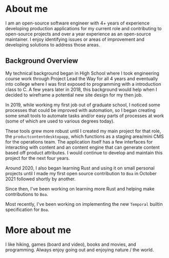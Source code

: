
# About me

I am an open-source software engineer with 4+ years of experience developing production applications for my
current role and contributing to open-source projects and over a year experience as an open-source maintainer. 
I enjoy identifying issues or areas of improvement and developing solutions to address those areas.

## Background Overview

My technical background began in High School where I took engineering course work through Project Lead the Way for all 4 years
and eventually into college where I was first exposed to programming with a introduction class to C. A few years later in 2018,
this background would help when I decided to wireframe a potential new site design for my then job.

In 2019, while working my first job out of graduate school, I noticed some processes that could be improved with automation, so
I began creating some small tools to automate tasks and/or easy parts of processes at work (some of which are used to various
degrees today).

These tools grew more robust until I created my main project for that role, the `productcontentdesktopapp`, which functions
as a staging area/mini CMS for the operations team. The application itself has a few interfaces for interacting with content
and an content engine that can generate content based off product attributes. I would continue to develop and maintain this
project for the next four years.

Around 2020, I also began learning Rust and using it on small personal projects until I made my first open source contribution
to `Boa` in October 2021 followed shortly by another.

Since then, I've been working on learning more Rust and helping make contributions to `Boa`.

Most recently, I've been working on implementing the new `Temporal` builtin specification for `Boa`.

# More about me

I like hiking, games (board and video), books and movies, and programming. Always enjoy going out and enjoying nature / the world.
